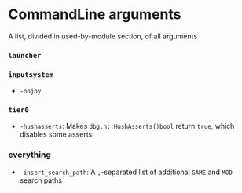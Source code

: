 # CommandLine arguments
A list, divided in used-by-module section, of all arguments

### `launcher`


### `inputsystem`
- `-nojoy`

### `tier0`
- `-hushasserts`: Makes `dbg.h::HushAsserts()bool` return `true`, which disables some asserts

### everything
- `-insert_search_path`: A `,`-separated list of additional `GAME` and `MOD` search paths